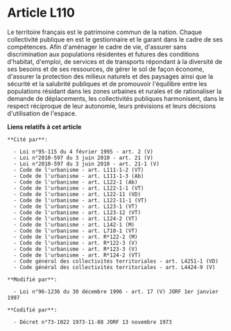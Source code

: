 # Article L110

Le territoire français est le patrimoine commun de la nation. Chaque collectivité publique en est le gestionnaire et le
garant dans le cadre de ses compétences. Afin d'aménager le cadre de vie, d'assurer sans discrimination aux populations
résidentes et futures des conditions d'habitat, d'emploi, de services et de transports répondant à la diversité de ses
besoins et de ses ressources, de gérer le sol de façon économe, d'assurer la protection des milieux naturels et des paysages
ainsi que la sécurité et la salubrité publiques et de promouvoir l'équilibre entre les populations résidant dans les zones
urbaines et rurales et de rationaliser la demande de déplacements, les collectivités publiques harmonisent, dans le respect
réciproque de leur autonomie, leurs prévisions et leurs décisions d'utilisation de l'espace.

**Liens relatifs à cet article**

	**Cité par**:

	  - Loi n°95-115 du 4 février 1995 - art. 2 (V)
	  - Loi n°2010-597 du 3 juin 2010 - art. 21 (V)
	  - Loi n°2010-597 du 3 juin 2010 - art. 21-1 (V)
	  - Code de l'urbanisme - art. L111-1-2 (VT)
	  - Code de l'urbanisme - art. L111-1-3 (Ab)
	  - Code de l'urbanisme - art. L122-1 (Ab)
	  - Code de l'urbanisme - art. L122-1-1 (VT)
	  - Code de l'urbanisme - art. L122-11 (VD)
	  - Code de l'urbanisme - art. L122-11-1 (VT)
	  - Code de l'urbanisme - art. L123-1 (VT)
	  - Code de l'urbanisme - art. L123-12 (VT)
	  - Code de l'urbanisme - art. L124-2 (VT)
	  - Code de l'urbanisme - art. L142-1 (M)
	  - Code de l'urbanisme - art. L710-1 (VT)
	  - Code de l'urbanisme - art. R*122-2 (M)
	  - Code de l'urbanisme - art. R*122-3 (V)
	  - Code de l'urbanisme - art. R*123-3 (V)
	  - Code de l'urbanisme - art. R*124-2 (VT)
	  - Code général des collectivités territoriales - art. L4251-1 (VD)
	  - Code général des collectivités territoriales - art. L4424-9 (V)

	**Modifié par**:

	  - Loi n°96-1236 du 30 décembre 1996 - art. 17 (V) JORF 1er janvier 1997

	**Codifié par**:

	  - Décret n°73-1022 1973-11-08 JORF 13 novembre 1973
